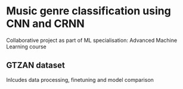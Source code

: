 # Music genre classification using CNN and CRNN 

Collaborative project as part of ML specialisation: Advanced Machine Learning course

## GTZAN dataset 

Inlcudes data processing, finetuning and model comparison 
